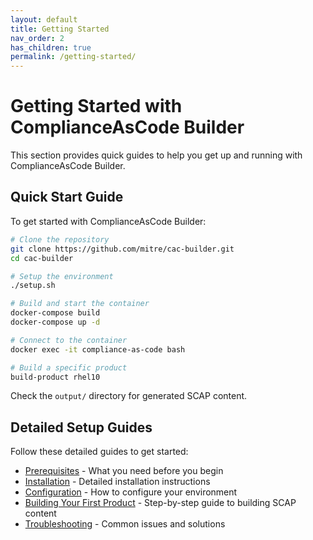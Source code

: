 ```yaml
---
layout: default
title: Getting Started
nav_order: 2
has_children: true
permalink: /getting-started/
---
```


# Getting Started with ComplianceAsCode Builder

This section provides quick guides to help you get up and running with ComplianceAsCode Builder.

## Quick Start Guide

To get started with ComplianceAsCode Builder:

```bash
# Clone the repository
git clone https://github.com/mitre/cac-builder.git
cd cac-builder

# Setup the environment
./setup.sh

# Build and start the container
docker-compose build
docker-compose up -d

# Connect to the container
docker exec -it compliance-as-code bash

# Build a specific product
build-product rhel10
```

Check the `output/` directory for generated SCAP content.

## Detailed Setup Guides

Follow these detailed guides to get started:

- [Prerequisites](prerequisites/) - What you need before you begin
- [Installation](installation/) - Detailed installation instructions
- [Configuration](configuration/) - How to configure your environment
- [Building Your First Product](first-build/) - Step-by-step guide to building SCAP content
- [Troubleshooting](troubleshooting/) - Common issues and solutions